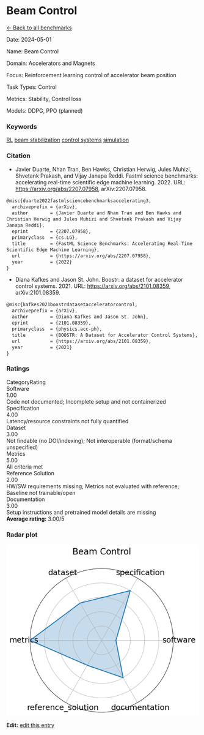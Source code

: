 # Beam Control

<p><a class="md-button back-link" href="../">← Back to all benchmarks</a></p>
<div class="info-block meta-block">
  <p class="meta-row"><span class="meta-label">Date</span><span class="meta-sep">:</span> <span class="meta-value">2024-05-01</span></p>
  <p class="meta-row"><span class="meta-label">Name</span><span class="meta-sep">:</span> <span class="meta-value">Beam Control</span></p>
  <p class="meta-row"><span class="meta-label">Domain</span><span class="meta-sep">:</span> <span class="meta-value">Accelerators and Magnets</span></p>
  <p class="meta-row"><span class="meta-label">Focus</span><span class="meta-sep">:</span> <span class="meta-value">Reinforcement learning control of accelerator beam position</span></p>
  <p class="meta-row"><span class="meta-label">Task Types</span><span class="meta-sep">:</span> <span class="meta-value">Control</span></p>
  <p class="meta-row"><span class="meta-label">Metrics</span><span class="meta-sep">:</span> <span class="meta-value">Stability, Control loss</span></p>
  <p class="meta-row"><span class="meta-label">Models</span><span class="meta-sep">:</span> <span class="meta-value">DDPG, PPO (planned)</span></p>
</div>
<h3>Keywords</h3>

<div class="chips"><a class="chip chip-link" href="../#kw=RL">RL</a> <a class="chip chip-link" href="../#kw=beam%20stabilization">beam stabilization</a> <a class="chip chip-link" href="../#kw=control%20systems">control systems</a> <a class="chip chip-link" href="../#kw=simulation">simulation</a> </div>
<h3>Citation</h3>

- Javier Duarte, Nhan Tran, Ben Hawks, Christian Herwig, Jules Muhizi, Shvetank Prakash, and Vijay Janapa Reddi. Fastml science benchmarks: accelerating real-time scientific edge machine learning. 2022. URL: https://arxiv.org/abs/2207.07958, arXiv:2207.07958.

<pre><code class="language-bibtex">@misc{duarte2022fastmlsciencebenchmarksaccelerating3,
  archiveprefix = {arXiv},
  author        = {Javier Duarte and Nhan Tran and Ben Hawks and Christian Herwig and Jules Muhizi and Shvetank Prakash and Vijay Janapa Reddi},
  eprint        = {2207.07958},
  primaryclass  = {cs.LG},
  title         = {FastML Science Benchmarks: Accelerating Real-Time Scientific Edge Machine Learning},
  url           = {https://arxiv.org/abs/2207.07958},
  year          = {2022}
}</code></pre>
- Diana Kafkes and Jason St. John. Boostr: a dataset for accelerator control systems. 2021. URL: https://arxiv.org/abs/2101.08359, arXiv:2101.08359.

<pre><code class="language-bibtex">@misc{kafkes2021boostrdatasetacceleratorcontrol,
  archiveprefix = {arXiv},
  author        = {Diana Kafkes and Jason St. John},
  eprint        = {2101.08359},
  primaryclass  = {physics.acc-ph},
  title         = {BOOSTR: A Dataset for Accelerator Control Systems},
  url           = {https://arxiv.org/abs/2101.08359},
  year          = {2021}
}</code></pre>
<h3>Ratings</h3>
<div class="ratings-grid">
  <div class="ratings-head ratings-cell"><span>Category</span><span>Rating</span></div>
  <div class="rating-item">  <div class="rating-cat">Software</div>  <div class="rating-badge">1.00</div>  <div class="rating-bar"><span style="width:20%"></span></div>  <div class="rating-reason">Code not documented; Incomplete setup and not containerized
</div></div><div class="rating-item">  <div class="rating-cat">Specification</div>  <div class="rating-badge">4.00</div>  <div class="rating-bar"><span style="width:80%"></span></div>  <div class="rating-reason">Latency/resource constraints not fully quantified
</div></div><div class="rating-item">  <div class="rating-cat">Dataset</div>  <div class="rating-badge">3.00</div>  <div class="rating-bar"><span style="width:60%"></span></div>  <div class="rating-reason">Not findable (no DOI/indexing); Not interoperable (format/schema unspecified)
</div></div><div class="rating-item">  <div class="rating-cat">Metrics</div>  <div class="rating-badge">5.00</div>  <div class="rating-bar"><span style="width:100%"></span></div>  <div class="rating-reason">All criteria met
</div></div><div class="rating-item">  <div class="rating-cat">Reference Solution</div>  <div class="rating-badge">2.00</div>  <div class="rating-bar"><span style="width:40%"></span></div>  <div class="rating-reason">HW/SW requirements missing; Metrics not evaluated with reference; Baseline not trainable/open
</div></div><div class="rating-item">  <div class="rating-cat">Documentation</div>  <div class="rating-badge">3.00</div>  <div class="rating-bar"><span style="width:60%"></span></div>  <div class="rating-reason">Setup instructions and pretrained model details are missing
</div></div>
</div>
<div class="avg-rating">  <strong>Average rating:</strong> <span class="badge badge--meh badge--sm">3.00/5</span></div><h3>Radar plot</h3>

<div class="radar-wrap"><img class="radar-img" alt="Beam Control radar" src="../../../tex/images/beam_control_radar.png" /></div>

<p><strong>Edit:</strong> <a href="https://github.com/mlcommons-science/benchmark/tree/main/source">edit this entry</a></p>

